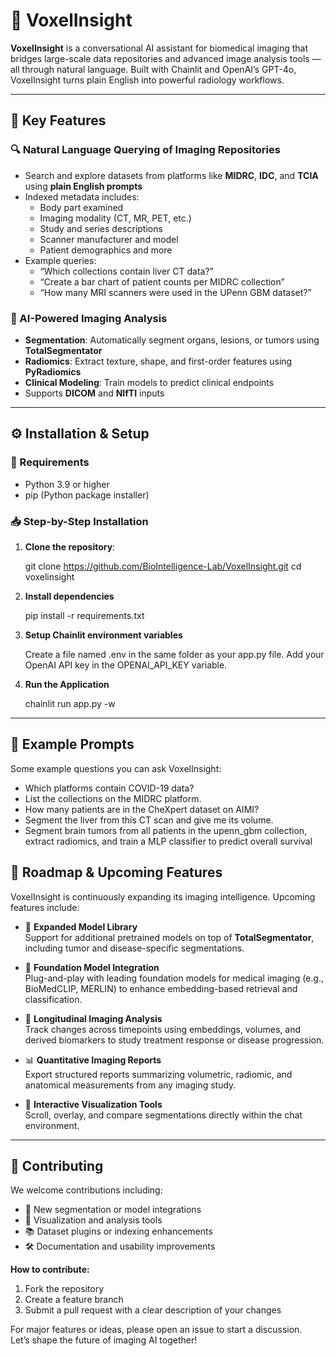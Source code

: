 # 🧠 VoxelInsight

**VoxelInsight** is a conversational AI assistant for biomedical imaging that bridges large-scale data repositories and advanced image analysis tools — all through natural language. Built with Chainlit and OpenAI’s GPT-4o, VoxelInsight turns plain English into powerful radiology workflows.

---

## 🚀 Key Features

### 🔍 Natural Language Querying of Imaging Repositories
- Search and explore datasets from platforms like **MIDRC**, **IDC**, and **TCIA** using **plain English prompts**
- Indexed metadata includes:
  - Body part examined
  - Imaging modality (CT, MR, PET, etc.)
  - Study and series descriptions
  - Scanner manufacturer and model
  - Patient demographics and more
- Example queries:
  - “Which collections contain liver CT data?”
  - “Create a bar chart of patient counts per MIDRC collection”
  - “How many MRI scanners were used in the UPenn GBM dataset?”

### 🧠 AI-Powered Imaging Analysis
- **Segmentation**: Automatically segment organs, lesions, or tumors using **TotalSegmentator**
- **Radiomics**: Extract texture, shape, and first-order features using **PyRadiomics**
- **Clinical Modeling**: Train models to predict clinical endpoints
- Supports **DICOM** and **NIfTI** inputs

---

## ⚙️ Installation & Setup

### 🐍 Requirements
- Python 3.9 or higher
- pip (Python package installer)

### 📥 Step-by-Step Installation

1. **Clone the repository**:
   
   git clone https://github.com/BioIntelligence-Lab/VoxelInsight.git
   cd voxelinsight

2. **Install dependencies**

    pip install -r requirements.txt
  
3. **Setup Chainlit environment variables**

   Create a file named .env in the same folder as your app.py file. Add your OpenAI API key in the OPENAI_API_KEY variable.
   
4. **Run the Application**

   chainlit run app.py -w
   
---

## 🧪 Example Prompts

Some example questions you can ask VoxelInsight:
- Which platforms contain COVID-19 data?
- List the collections on the MIDRC platform.
- How many patients are in the CheXpert dataset on AIMI?
- Segment the liver from this CT scan and give me its volume.
- Segment brain tumors from all patients in the upenn_gbm collection, extract radiomics, and train a MLP classifier to predict overall survival

## 🧭 Roadmap & Upcoming Features

VoxelInsight is continuously expanding its imaging intelligence. Upcoming features include:

- 🧠 **Expanded Model Library**  
  Support for additional pretrained models on top of **TotalSegmentator**, including tumor and disease-specific segmentations.

- 🧱 **Foundation Model Integration**  
  Plug-and-play with leading foundation models for medical imaging (e.g., BioMedCLIP, MERLIN) to enhance embedding-based retrieval and classification.

- 🔄 **Longitudinal Imaging Analysis**  
  Track changes across timepoints using embeddings, volumes, and derived biomarkers to study treatment response or disease progression.

- 📊 **Quantitative Imaging Reports**  
  Export structured reports summarizing volumetric, radiomic, and anatomical measurements from any imaging study.

- 🧪 **Interactive Visualization Tools**  
  Scroll, overlay, and compare segmentations directly within the chat environment.

---

## 🤝 Contributing

We welcome contributions including:
- 🧩 New segmentation or model integrations
- 🧪 Visualization and analysis tools
- 📚 Dataset plugins or indexing enhancements
- 🛠️ Documentation and usability improvements

**How to contribute:**
1. Fork the repository
2. Create a feature branch
3. Submit a pull request with a clear description of your changes

For major features or ideas, please open an issue to start a discussion.  
Let’s shape the future of imaging AI together!
